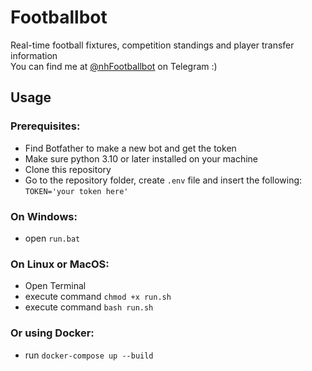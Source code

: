 # Footballbot
  Real-time football fixtures, competition standings and player transfer information  
  You can find me at [@nhFootballbot](https://t.me/nhFootballBot) on Telegram :)

## Usage
### Prerequisites:
- Find Botfather to make a new bot and get the token
- Make sure python 3.10 or later installed on your machine
- Clone this repository
- Go to the repository folder, create `.env` file and insert the following:  
`TOKEN='your token here'`
  
### On Windows:
- open `run.bat`

### On Linux or MacOS:
- Open Terminal 
- execute command `chmod +x run.sh`
- execute command `bash run.sh`

### Or using Docker:
- run `docker-compose up --build`
